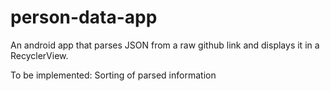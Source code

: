 # person-data-app

An android app that parses JSON from a raw github link and displays it in a RecyclerView.

To be implemented: Sorting of parsed information
